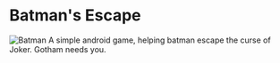 # Batman's Escape

![Batman](https://png.icons8.com/metro/1600/batman-new.png)
A simple android game, helping batman escape the curse of Joker.
Gotham needs you.
